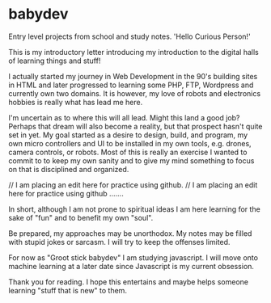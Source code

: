 # babydev
Entry level projects from school and study notes. 
'Hello Curious Person!'

This is my introductory letter introducing my introduction to the digital halls of learning things and stuff!

I actually started my journey in Web Development in the 90's building sites in HTML and later progressed to learning some PHP, FTP, Wordpress and currently own two domains. It is however, my love of robots and electronics hobbies is really what has lead me here.

I'm uncertain as to where this will all lead.
Might this land a good job?
Perhaps that dream will also become a reality, but that prospect hasn't quite set in yet.
My goal started as a desire to design, build, and program, my own micro controllers and UI to be installed in my own tools, e.g. drones, camera controls, or robots. Most of this is really an exercise I wanted to commit to to keep my own sanity and to give my mind something to focus on that is disciplined and organized.

// I am placing an edit here for practice using github.
// I am placing an edit here for practice using github .......

In short, although I am not prone to spiritual ideas I am here learning for the sake of "fun" and to benefit my own "soul".

Be prepared, my approaches may be unorthodox.
My notes may be filled with stupid jokes or sarcasm.
I will try to keep the offenses limited.

For now as "Groot stick babydev" I am studying javascript.
I will move onto machine learning at a later date since Javascript is my current obsession.

Thank you for reading.
I hope this entertains and maybe helps someone learning "stuff that is new" to them.
